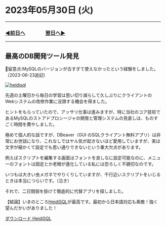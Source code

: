 # 2023年05月30日 (火)

---

### [◀️前日へ](https://github.com/yuasys/chatty-journal/blob/main/2023/05/2023-05-29.md)&emsp;&emsp;&emsp;&emsp;[翌日へ▶️](https://github.com/yuasys/chatty-journal/blob/main/2023/05/2023-05-31.md)

---

## 最高のDB開発ツール発見

📌留意点:MySQLのバージョンが古すぎて使えなかったという経験をしました。（2023-06-23追記)

[![heidisql](https://hackmd.io/_uploads/B1e4Rr4L2.png)](https://www.heidisql.com/)

先週の土曜日から毎日の学習は思い切り減らして久しぶりにクライアントのWebシステムの改修作業に没頭する機会を得ました。

ヒントをもらっていたので、アッサリ仕事は進みますが、特に当社のコア技術であるMySQLのストアドプロシージャの開発と管理システムの見直しは、ものすごく時間を費やしました。

極めて個人的な話ですが、DBeaver（GUI のSQLクライアント無料アプリ）は非常にお世話になり、これなしではヤル気が起きないほど愛用していますが、実は文字が細かくて設定でも思い通りできないという重大欠点があります。

例えばスクリプトを編集する画面はフォントを良しなに設定可能なのに、メニューのフォントは固定とか老眼が進化している私には恐ろしく不親切なのです。

いつもは大きい虫メガネでやりくりしていますが、千行近いスクリプトをいじるときは本当につらいです。（泣き）

それで、二日間弱を掛けて徹底的に代替アプリを探しました。  

【結論】いまのところ[HeidiSQL](https://www.heidisql.com/)が最高です。最初から日本語対応も素敵！強く望んだかいがありました！

[ダウンロード HeidiSQL](https://www.heidisql.com/download.php?download=installer)
